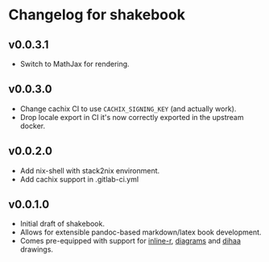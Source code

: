 # Changelog for shakebook

## v0.0.3.1

* Switch to MathJax for rendering.

## v0.0.3.0

* Change cachix CI to use `CACHIX_SIGNING_KEY` (and actually work).
* Drop locale export in CI it's now correctly exported in the upstream docker.

## v0.0.2.0

* Add nix-shell with stack2nix environment.
* Add cachix support in .gitlab-ci.yml

## v0.0.1.0

* Initial draft of shakebook.
* Allows for extensible pandoc-based markdown/latex book development.
* Comes pre-equipped with support for [inline-r](https://tweag.github.io/HaskellR/),
  [diagrams](https://archives.haskell.org/projects.haskell.org/diagrams/) and
  [dihaa](http://hackage.haskell.org/package/dihaa) drawings.
